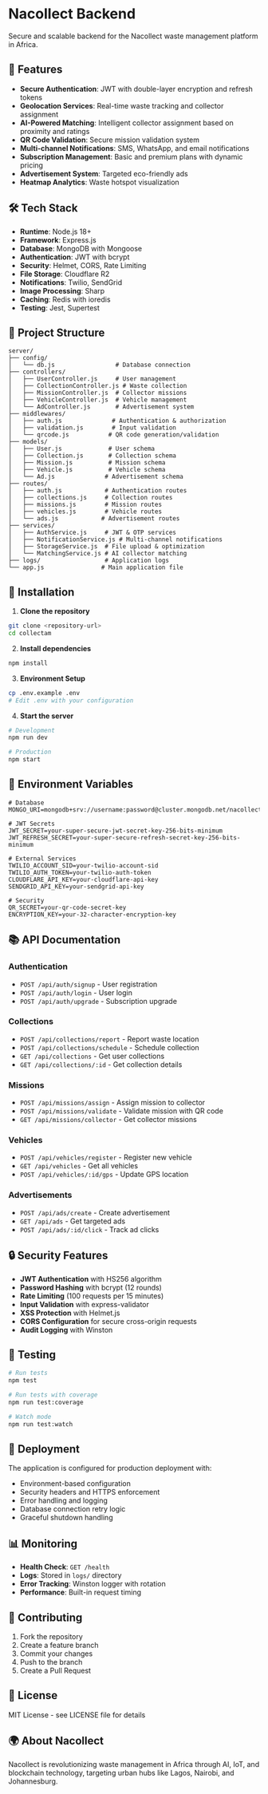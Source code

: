 # Nacollect Backend

Secure and scalable backend for the Nacollect waste management platform in Africa.

## 🚀 Features

- **Secure Authentication**: JWT with double-layer encryption and refresh tokens
- **Geolocation Services**: Real-time waste tracking and collector assignment
- **AI-Powered Matching**: Intelligent collector assignment based on proximity and ratings
- **QR Code Validation**: Secure mission validation system
- **Multi-channel Notifications**: SMS, WhatsApp, and email notifications
- **Subscription Management**: Basic and premium plans with dynamic pricing
- **Advertisement System**: Targeted eco-friendly ads
- **Heatmap Analytics**: Waste hotspot visualization

## 🛠 Tech Stack

- **Runtime**: Node.js 18+
- **Framework**: Express.js
- **Database**: MongoDB with Mongoose
- **Authentication**: JWT with bcrypt
- **Security**: Helmet, CORS, Rate Limiting
- **File Storage**: Cloudflare R2
- **Notifications**: Twilio, SendGrid
- **Image Processing**: Sharp
- **Caching**: Redis with ioredis
- **Testing**: Jest, Supertest

## 📁 Project Structure

```
server/
├── config/
│   └── db.js                 # Database connection
├── controllers/
│   ├── UserController.js     # User management
│   ├── CollectionController.js # Waste collection
│   ├── MissionController.js  # Collector missions
│   ├── VehicleController.js  # Vehicle management
│   └── AdController.js       # Advertisement system
├── middlewares/
│   ├── auth.js              # Authentication & authorization
│   ├── validation.js        # Input validation
│   └── qrcode.js           # QR code generation/validation
├── models/
│   ├── User.js             # User schema
│   ├── Collection.js       # Collection schema
│   ├── Mission.js          # Mission schema
│   ├── Vehicle.js          # Vehicle schema
│   └── Ad.js              # Advertisement schema
├── routes/
│   ├── auth.js            # Authentication routes
│   ├── collections.js     # Collection routes
│   ├── missions.js        # Mission routes
│   ├── vehicles.js        # Vehicle routes
│   └── ads.js            # Advertisement routes
├── services/
│   ├── AuthService.js     # JWT & OTP services
│   ├── NotificationService.js # Multi-channel notifications
│   ├── StorageService.js  # File upload & optimization
│   └── MatchingService.js # AI collector matching
├── logs/                  # Application logs
└── app.js                # Main application file
```

## 🔧 Installation

1. **Clone the repository**
```bash
git clone <repository-url>
cd collectam
```

2. **Install dependencies**
```bash
npm install
```

3. **Environment Setup**
```bash
cp .env.example .env
# Edit .env with your configuration
```

4. **Start the server**
```bash
# Development
npm run dev

# Production
npm start
```

## 🔐 Environment Variables

```env
# Database
MONGO_URI=mongodb+srv://username:password@cluster.mongodb.net/nacollect

# JWT Secrets
JWT_SECRET=your-super-secure-jwt-secret-key-256-bits-minimum
JWT_REFRESH_SECRET=your-super-secure-refresh-secret-key-256-bits-minimum

# External Services
TWILIO_ACCOUNT_SID=your-twilio-account-sid
TWILIO_AUTH_TOKEN=your-twilio-auth-token
CLOUDFLARE_API_KEY=your-cloudflare-api-key
SENDGRID_API_KEY=your-sendgrid-api-key

# Security
QR_SECRET=your-qr-code-secret-key
ENCRYPTION_KEY=your-32-character-encryption-key
```

## 📚 API Documentation

### Authentication
- `POST /api/auth/signup` - User registration
- `POST /api/auth/login` - User login
- `POST /api/auth/upgrade` - Subscription upgrade

### Collections
- `POST /api/collections/report` - Report waste location
- `POST /api/collections/schedule` - Schedule collection
- `GET /api/collections` - Get user collections
- `GET /api/collections/:id` - Get collection details

### Missions
- `POST /api/missions/assign` - Assign mission to collector
- `POST /api/missions/validate` - Validate mission with QR code
- `GET /api/missions/collector` - Get collector missions

### Vehicles
- `POST /api/vehicles/register` - Register new vehicle
- `GET /api/vehicles` - Get all vehicles
- `POST /api/vehicles/:id/gps` - Update GPS location

### Advertisements
- `POST /api/ads/create` - Create advertisement
- `GET /api/ads` - Get targeted ads
- `POST /api/ads/:id/click` - Track ad clicks

## 🔒 Security Features

- **JWT Authentication** with HS256 algorithm
- **Password Hashing** with bcrypt (12 rounds)
- **Rate Limiting** (100 requests per 15 minutes)
- **Input Validation** with express-validator
- **XSS Protection** with Helmet.js
- **CORS Configuration** for secure cross-origin requests
- **Audit Logging** with Winston

## 🧪 Testing

```bash
# Run tests
npm test

# Run tests with coverage
npm run test:coverage

# Watch mode
npm run test:watch
```

## 🚀 Deployment

The application is configured for production deployment with:
- Environment-based configuration
- Security headers and HTTPS enforcement
- Error handling and logging
- Database connection retry logic
- Graceful shutdown handling

## 📊 Monitoring

- **Health Check**: `GET /health`
- **Logs**: Stored in `logs/` directory
- **Error Tracking**: Winston logger with rotation
- **Performance**: Built-in request timing

## 🤝 Contributing

1. Fork the repository
2. Create a feature branch
3. Commit your changes
4. Push to the branch
5. Create a Pull Request

## 📄 License

MIT License - see LICENSE file for details

## 🌍 About Nacollect

Nacollect is revolutionizing waste management in Africa through AI, IoT, and blockchain technology, targeting urban hubs like Lagos, Nairobi, and Johannesburg.

